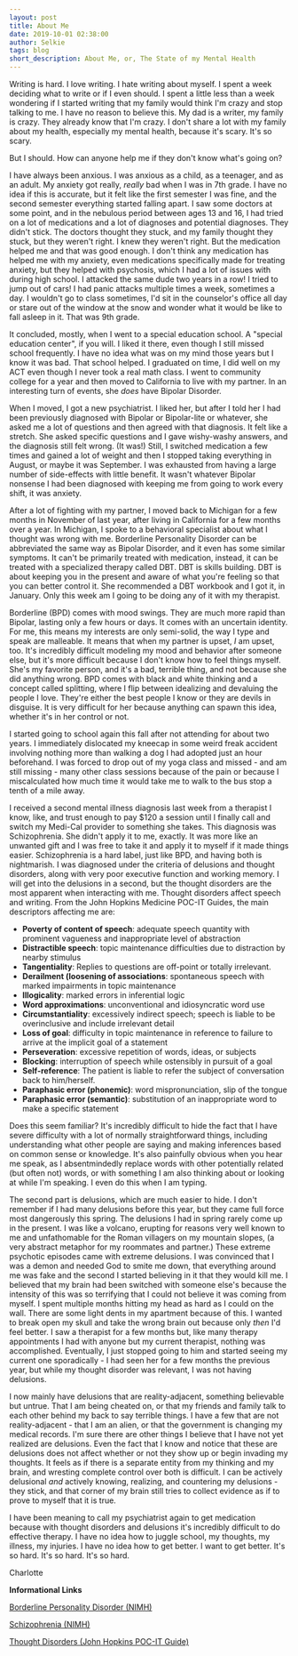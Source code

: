 ```yaml
---
layout: post
title: About Me
date: 2019-10-01 02:38:00
author: Selkie
tags: blog
short_description: About Me, or, The State of my Mental Health
---
```

Writing is hard.  I love writing.  I hate writing about myself.  I spent a week deciding what to write or if I even should.  I spent a little less than a week wondering if I started writing that my family would think I'm crazy and stop talking to me.  I have no reason to believe this.  My dad is a writer, my family is crazy. They already know that I'm crazy.  I don't share a lot with my family about my health, especially my mental health, because it's scary.  It's so scary.

But I should.  How can anyone help me if they don't know what's going on?  

I have always been anxious.  I was anxious as a child, as a teenager, and as an adult.  My anxiety got really, *really* bad when I was in 7th grade.  I have no idea if this is accurate, but it felt like the first semester I was fine, and the second semester everything started falling apart.  I saw some doctors at some point, and in the nebulous period between ages 13 and 16, I had tried on a lot of medications and a lot of diagnoses and potential diagnoses.  They didn't stick.  The doctors thought they stuck, and my family thought they stuck, but they weren't right.  I knew they weren't right.  But the medication helped me and that was good enough.  I don't think any medication has helped me with my anxiety, even medications specifically made for treating anxiety, but they helped with psychosis, which I had a lot of issues with during high school.  I attacked the same dude two years in a row!  I tried to jump out of cars!  I had panic attacks multiple times a week, sometimes a day.  I wouldn't go to class sometimes, I'd sit in the counselor's office all day or stare out of the window at the snow and wonder what it would be like to fall asleep in it.  That was 9th grade.

It concluded, mostly, when I went to a special education school.  A "special education center", if you will.  I liked it there, even though I still missed school frequently.  I have no idea what was on my mind those years but I know it was bad.  That school helped.  I graduated on time, I did well on my ACT even though I never took a real math class.  I went to community college for a year and then moved to California to live with my partner.  In an interesting turn of events, she *does* have Bipolar Disorder.

When I moved, I got a new psychiatrist.  I liked her, but after I told her I had been previously diagnosed with Bipolar or Bipolar-lite or whatever, she asked me a lot of questions and then agreed with that diagnosis.  It felt like a stretch.  She asked specific questions and I gave wishy-washy answers, and the diagnosis still felt wrong. (It was!)  Still, I switched medication a few times and gained a lot of weight and then I stopped taking everything in August, or maybe it was September.  I was exhausted from having a large number of side-effects with little benefit.  It wasn't whatever Bipolar nonsense I had been diagnosed with keeping me from going to work every shift, it was anxiety.  

After a lot of fighting with my partner, I moved back to Michigan for a few months in November of last year, after living in California for a few months over a year.  In Michigan, I spoke to a behavioral specialist about what I thought was wrong with me.  Borderline Personality Disorder can be abbreviated the same way as Bipolar Disorder, and it even has some similar symptoms.  It can't be primarily treated with medication, instead, it can be treated with a specialized therapy called DBT.  DBT is skills building.  DBT is about keeping you in the present and aware of what you're feeling so that you can better control it.  She recommended a DBT workbook and I got it, in January.  Only this week am I going to be doing any of it with my therapist.

Borderline (BPD) comes with mood swings.  They are much more rapid than Bipolar, lasting only a few hours or days.  It comes with an uncertain identity. For me, this means my interests are only semi-solid, the way I type and speak are malleable.  It means that when my partner is upset, *I* am upset, too.  It's incredibly difficult modeling my mood and behavior after someone else, but it's more difficult because I don't know how to feel things myself.  She's my favorite person, and it's a bad, terrible thing, and not because she did anything wrong.  BPD comes with black and white thinking and a concept called splitting, where I flip between idealizing and devaluing the people I love.  They're either the best people I know or they are devils in disguise.  It is very difficult for her because anything can spawn this idea, whether it's in her control or not.

I started going to school again this fall after not attending for about two years.  I immediately dislocated my kneecap in some weird freak accident involving nothing more than walking a dog I had adopted just an hour beforehand.  I was forced to drop out of my yoga class and missed - and am still missing - many other class sessions because of the pain or because I miscalculated how much time it would take me to walk to the bus stop a tenth of a mile away.

I received a second mental illness diagnosis last week from a therapist I know, like, and trust enough to pay $120 a session until I finally call and switch my Medi-Cal provider to something she takes.  This diagnosis was Schizophrenia.  She didn't apply it to me, exactly.  It was more like an unwanted gift and I was free to take it and apply it to myself if it made things easier.  Schizophrenia is a hard label, just like BPD, and having both is nightmarish.  I was diagnosed under the criteria of delusions and thought disorders, along with very poor executive function and working memory.  I will get into the delusions in a second, but the thought disorders are the most apparent when interacting with me.  Thought disorders affect speech and writing.  From the John Hopkins Medicine POC-IT Guides, the main descriptors affecting me are:
- **Poverty of content of speech**: adequate speech quantity with prominent vagueness and inappropriate level of abstraction
- **Distractible speech**: topic maintenance difficulties due to distraction by nearby stimulus
- **Tangentiality**: Replies to questions are off-point or totally irrelevant.
- **Derailment (loosening of associations**: spontaneous speech with marked impairments in topic maintenance
- **Illogicality**: marked errors in inferential logic
- **Word approximations**: unconventional and idiosyncratic word use
- **Circumstantiality**: excessively indirect speech; speech is liable to be overinclusive and include irrelevant detail
- **Loss of goal**: difficulty in topic maintenance in reference to failure to arrive at the implicit goal of a statement
- **Perseveration**: excessive repetition of words, ideas, or subjects
- **Blocking**: interruption of speech while ostensibly in pursuit of a goal
- **Self-reference**: The patient is liable to refer the subject of conversation back to him/herself.
- **Paraphasic error (phonemic)**: word mispronunciation, slip of the tongue
- **Paraphasic error (semantic)**: substitution of an inappropriate word to make a specific statement

Does this seem familiar?  It's incredibly difficult to hide the fact that I have severe difficulty with a lot of normally straightforward things, including understanding what other people are saying and making inferences based on common sense or knowledge.  It's also painfully obvious when you hear me speak, as I absentmindedly replace words with other potentially related (but often not) words, or with something I am also thinking about or looking at while I'm speaking.  I even do this when I am typing.

The second part is delusions, which are much easier to hide.  I don't remember if I had many delusions before this year, but they came full force most dangerously this spring.  The delusions I had in spring rarely come up in the present.  I was like a volcano, erupting for reasons very well known to me and unfathomable for the Roman villagers on my mountain slopes, (a very abstract metaphor for my roommates and partner.)  These extreme psychotic episodes came with extreme delusions.  I was convinced that I was a demon and needed God to smite me down, that everything around me was fake and the second I started believing in it that they would kill me.  I believed that my brain had been switched with someone else's because the intensity of this was so terrifying that I could not believe it was coming from myself.  I spent multiple months hitting my head as hard as I could on the wall.  There are some light dents in my apartment because of this.  I wanted to break open my skull and take the wrong brain out because only *then* I'd feel better.  I saw a therapist for a few months but, like many therapy appointments I had with anyone but my current therapist, nothing was accomplished.  Eventually, I just stopped going to him and started seeing my current one sporadically - I had seen her for a few months the previous year, but while my thought disorder was relevant, I was not having delusions.

I now mainly have delusions that are reality-adjacent, something believable but untrue.  That I am being cheated on, or that my friends and family talk to each other behind my back to say terrible things.  I have a few that are not reality-adjacent - that I am an alien, or that the government is changing my medical records.  I'm sure there are other things I believe that I have not yet realized are delusions. Even the fact that I know and notice that these are delusions does not affect whether or not they show up or begin invading my thoughts.  It feels as if there is a separate entity from my thinking and my brain, and wresting complete control over both is difficult.  I can be actively delusional *and* actively knowing, realizing, and countering my delusions - they stick, and that corner of my brain still tries to collect evidence as if to prove to myself that it is true.

I have been meaning to call my psychiatrist again to get medication because with thought disorders and delusions it's incredibly difficult to do effective therapy. I have no idea how to juggle school, my thoughts, my illness, my injuries.  I have no idea how to get better. I want to get better.  It's so hard.  It's so hard.  It's so hard.

Charlotte

**Informational Links**

[Borderline Personality Disorder (NIMH)](https://www.nimh.nih.gov/health/topics/borderline-personality-disorder/index.shtml)

[Schizophrenia (NIMH)](https://www.nimh.nih.gov/health/topics/schizophrenia/index.shtml)

[Thought Disorders (John Hopkins POC-IT Guide)](https://www.hopkinsguides.com/hopkins/view/Johns_Hopkins_Psychiatry_Guide/787025/all/Thought_Disorder)
